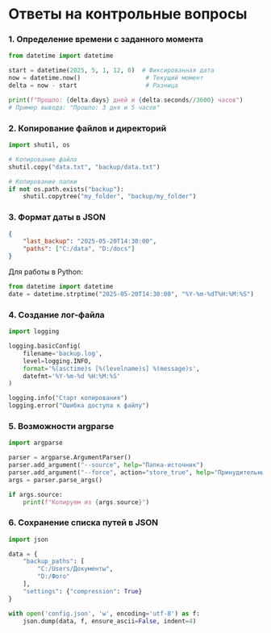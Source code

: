 # Ответы на контрольные вопросы

### 1. Определение времени с заданного момента
```python
from datetime import datetime

start = datetime(2025, 5, 1, 12, 0)  # Фиксированная дата
now = datetime.now()                  # Текущий момент
delta = now - start                   # Разница

print(f"Прошло: {delta.days} дней и {delta.seconds//3600} часов")
# Пример вывода: "Прошло: 3 дня и 5 часов"
```

### 2. Копирование файлов и директорий
```python
import shutil, os

# Копирование файла
shutil.copy("data.txt", "backup/data.txt")

# Копирование папки
if not os.path.exists("backup"):
    shutil.copytree("my_folder", "backup/my_folder")
```

### 3. Формат даты в JSON
```json
{
    "last_backup": "2025-05-20T14:30:00",
    "paths": ["C:/data", "D:/docs"]
}
```
Для работы в Python:
```python
from datetime import datetime
date = datetime.strptime("2025-05-20T14:30:00", "%Y-%m-%dT%H:%M:%S")
```

### 4. Создание лог-файла
```python
import logging

logging.basicConfig(
    filename='backup.log',
    level=logging.INFO,
    format='%(asctime)s [%(levelname)s] %(message)s',
    datefmt='%Y-%m-%d %H:%M:%S'
)

logging.info("Старт копирования")
logging.error("Ошибка доступа к файлу")
```

### 5. Возможности argparse
```python
import argparse

parser = argparse.ArgumentParser()
parser.add_argument("--source", help="Папка-источник")
parser.add_argument("--force", action="store_true", help="Принудительный запуск")
args = parser.parse_args()

if args.source:
    print(f"Копируем из {args.source}")
```

### 6. Сохранение списка путей в JSON
```python
import json

data = {
    "backup_paths": [
        "C:/Users/Документы",
        "D:/Фото"
    ],
    "settings": {"compression": True}
}

with open('config.json', 'w', encoding='utf-8') as f:
    json.dump(data, f, ensure_ascii=False, indent=4)
```